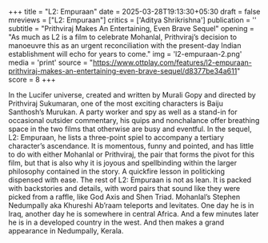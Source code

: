 +++
title = "L2: Empuraan"
date = 2025-03-28T19:13:30+05:30
draft = false
mreviews = ["L2: Empuraan"]
critics = ['Aditya Shrikrishna']
publication = ''
subtitle = "Prithviraj Makes An Entertaining, Even Brave Sequel"
opening = "As much as L2 is a film to celebrate Mohanlal, Prithviraj’s decision to manoeuvre this as an urgent reconciliation with the present-day Indian establishment will echo for years to come."
img = 'l2-empuraan-2.png'
media = 'print'
source = "https://www.ottplay.com/features/l2-empuraan-prithviraj-makes-an-entertaining-even-brave-sequel/d8377be34a611"
score = 8
+++

In the Lucifer universe, created and written by Murali Gopy and directed by Prithviraj Sukumaran, one of the most exciting characters is Baiju Santhosh’s Murukan. A party worker and spy as well as a stand-in for occasional outsider commentary, his quips and nonchalance offer breathing space in the two films that otherwise are busy and eventful. In the sequel, L2: Empuraan, he lists a three-point spiel to accompany a tertiary character’s ascendance. It is momentous, funny and pointed, and has little to do with either Mohanlal or Prithviraj, the pair that forms the pivot for this film, but that is also why it is joyous and spellbinding within the larger philosophy contained in the story. A quickfire lesson in politicking dispensed with ease. The rest of L2: Empuraan is not as lean. It is packed with backstories and details, with word pairs that sound like they were picked from a raffle, like God Axis and Shen Triad. Mohanlal’s Stephen Nedumpally aka Khureshi Ab’raam teleports and levitates. One day he is in Iraq, another day he is somewhere in central Africa. And a few minutes later he is in a developed country in the west. And then makes a grand appearance in Nedumpally, Kerala.
